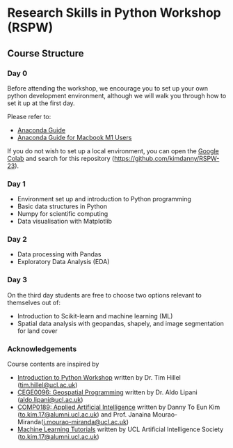# Research Skills in Python Workshop (RSPW)

## Course Structure

### Day 0
Before attending the workshop, we encourage you to set up your own python development environment, although we will walk you through how to set it up at the first day.

Please refer to:
- [Anaconda Guide](https://github.com/kimdanny/RSPW-23/blob/main/env-setup/Anaconda.md)
- [Anaconda Guide for Macbook M1 Users](https://github.com/kimdanny/RSPW-23/blob/main/env-setup/Anaconda-M1.md)

If you do not wish to set up a local environment, you can open the [Google Colab](https://colab.research.google.com) and search for this repository (https://github.com/kimdanny/RSPW-23).


### Day 1
- Environment set up and introduction to Python programming 
- Basic data structures in Python
- Numpy for scientific computing
- Data visualisation with Matplotlib

### Day 2
- Data processing with Pandas
- Exploratory Data Analysis (EDA)


### Day 3
On the third day students are free to choose two options relevant to themselves out of:
- Introduction to Scikit-learn and machine learning (ML)
- Spatial data analysis with geopandas, shapely, and image segmentation for land cover


### Acknowledgements
Course contents are inspired by
- [Introduction to Python Workshop](https://github.com/th389/DAStudents) written by Dr. Tim Hillel (tim.hillel@ucl.ac.uk)
- [CEGE0096: Geospatial Programming](https://github.com/aldolipani/CEGE0096) written by Dr. Aldo Lipani (aldo.lipani@ucl.ac.uk)
- [COMP0189: Applied Artificial Intelligence](https://github.com/kimdanny/COMP0189-practical) written by Danny To Eun Kim (to.kim.17@alumni.ucl.ac.uk) and Prof. Janaina Mourao-Miranda(j.mourao-miranda@ucl.ac.uk)  
- [Machine Learning Tutorials](https://github.com/UCLAIS/Machine-Learning-Tutorials) written by UCL Artificial Intelligence Society (to.kim.17@alumni.ucl.ac.uk)
